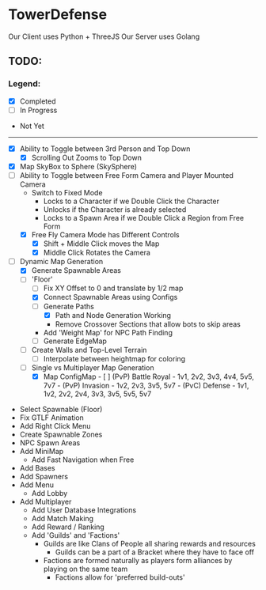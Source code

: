 # TowerDefense
Our Client uses Python + ThreeJS
Our Server uses Golang

## TODO:

### Legend:
 - [X] Completed
 - [ ] In Progress
 - Not Yet
---
   - [X] Ability to Toggle between 3rd Person and Top Down 
      - [X] Scrolling Out Zooms to Top Down
   - [X] Map SkyBox to Sphere (SkySphere)
   - [ ] Ability to Toggle between Free Form Camera and Player Mounted Camera 
      - Switch to Fixed Mode
         - Locks to a Character if we Double Click the Character
         - Unlocks if the Character is already selected
         - Locks to a Spawn Area if we Double Click a Region from Free Form
      - [X] Free Fly Camera Mode has Different Controls
         - [X] Shift + Middle Click moves the Map
         - [X] Middle Click Rotates the Camera
   - [ ] Dynamic Map Generation
      - [X] Generate Spawnable Areas
      - [ ] 'Floor'
         - [ ] Fix XY Offset to 0 and translate by 1/2 map
         - [X] Connect Spawnable Areas using Configs
         - [ ] Generate Paths
            - [X] Path and Node Generation Working
            - Remove Crossover Sections that allow bots to skip areas
         - Add 'Weight Map' for NPC Path Finding
         - [ ] Generate EdgeMap
      - [ ] Create Walls and Top-Level Terrain
         - [ ] Interpolate between heightmap for coloring
      - [ ] Single vs Multiplayer Map Generation
         - [X] Map ConfigMap
               - [ ] (PvP) Battle Royal - 1v1, 2v2, 3v3, 4v4, 5v5, 7v7
               - (PvP) Invasion - 1v2, 2v3, 3v5, 5v7
               - (PvC) Defense - 1v1, 1v2, 2v2, 2v4, 3v3, 3v5, 5v5, 5v7 
   - Select Spawnable (Floor)
   - Fix GTLF Animation
   - Add Right Click Menu
   - Create Spawnable Zones
   - NPC Spawn Areas
   - Add MiniMap
      - Add Fast Navigation when Free
   - Add Bases
   - Add Spawners
   - Add Menu
      - Add Lobby
   - Add Multiplayer 
      - Add User Database Integrations
      - Add Match Making
      - Add Reward / Ranking
      - Add 'Guilds' and 'Factions'
         - Guilds are like Clans of People all sharing rewards and resources
            - Guilds can be a part of a Bracket where they have to face off
         - Factions are formed naturally as players form alliances by playing on the same team
            - Factions allow for 'preferred build-outs'